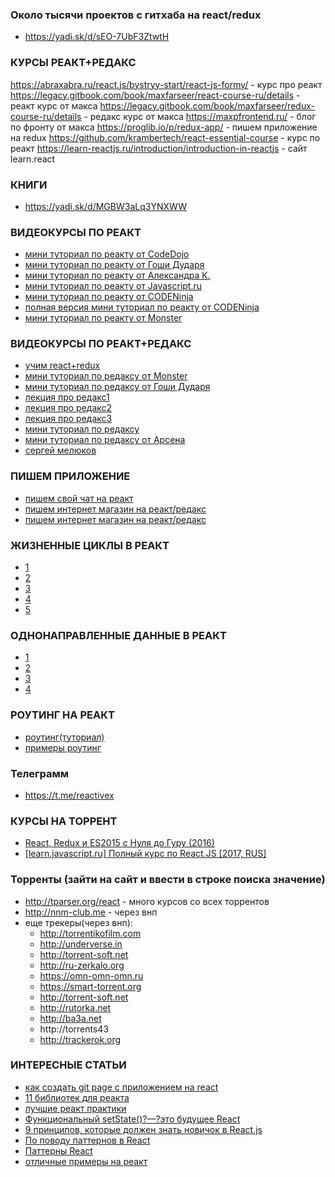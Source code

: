 ### Около тысячи проектов с гитхаба на react/redux
+ https://yadi.sk/d/sEO-7UbF3ZtwtH

### КУРСЫ РЕАКТ+РЕДАКС
https://abraxabra.ru/react.js/bystryy-start/react-js-formy/ - курс про реакт
https://legacy.gitbook.com/book/maxfarseer/react-course-ru/details - реакт курс от макса
https://legacy.gitbook.com/book/maxfarseer/redux-course-ru/details - редакс курс от макса
https://maxpfrontend.ru/ - блог по фронту от макса
https://proglib.io/p/redux-app/ - пишем приложение на redux
https://github.com/krambertech/react-essential-course - курс по реакт
https://learn-reactjs.ru/introduction/introduction-in-reactjs - сайт learn.react

### КНИГИ
+ https://yadi.sk/d/MGBW3aLq3YNXWW

### ВИДЕОКУРСЫ ПО РЕАКТ
+ [мини туториал по реакту от CodeDojo](https://www.youtube.com/watch?v=ZYZp_i8Hfmw&list=PLqHlAwsJRxANc2mFeSIRLdglGf2ZNzNBr)
+ [мини туториал по реакту от Гоши Дударя](https://www.youtube.com/watch?v=ftrn50AJa2w&list=PL0lO_mIqDDFWhkCEMnLsBP51K7o78dbAJ)
+ [мини туториал по реакту от Александра К.](https://www.youtube.com/watch?v=kOFdpM7MNDc&list=PLevjgbzdU8UxfbRrLb_ILGXRAHbeJT7w2&index=1)
+ [мини туториал по реакту от Javascript.ru](https://www.youtube.com/watch?v=ol4OVMJZC1w&list=PLDyvV36pndZEz2unvD0a2Spv7RehBrpDO&index=2&t=0s)
+ [мини туториал по реакту от CODENinja](https://www.youtube.com/watch?v=e_KLk92LLvU&list=PLvTBThJr861xh3fCMf91Ip5_r6TdR15O9)
+ [полная версия мини туториал по реакту от CODENinja](https://coursehunters.net/course/bazovyy-kurs-react)
+ [мини туториал по реакту от Monster](https://www.youtube.com/watch?v=ORHEXyN-ktE&t=36s)

### ВИДЕОКУРСЫ ПО РЕАКТ+РЕДАКС
+ [учим react+redux](https://www.youtube.com/channel/UCTW0FUhT0m-Bqg2trTbSs0g/videos)
+ [мини туториал по редаксу от Monster](https://www.youtube.com/watch?v=BS7fRPWmNZo&list=PLIcAMDxr6tprSzqKmfhDiW00GWbDcs8lE)
+ [мини туториал по редаксу от Гоши Дударя](https://www.youtube.com/watch?v=sYCoujpCv8s&list=PL0lO_mIqDDFXaDvwLJ6aMnmIt7sdmujKp)
+ [лекция про редакс1](https://www.youtube.com/watch?v=-CJzPfOm5rs)
+ [лекция про редакс2](https://www.youtube.com/watch?v=dszqObMPwmo)
+ [лекция про редакс3](https://www.youtube.com/watch?v=_2NeGzHTnlU)
+ [мини туториал по редаксу](https://www.youtube.com/watch?v=gSJS2Xg1TTM)
+ [мини туториал по редаксу от Арсена](https://www.youtube.com/watch?v=jSISpPI7bv4)
+ [сергей мелюков](https://www.youtube.com/watch?v=B_gLzbgJo98&list=PLAQL2SK2EN-gCApe-Ye6tsK-o4PvgiBRu)

### ПИШЕМ ПРИЛОЖЕНИЕ
+ [пишем свой чат на реакт](https://proglib.io/p/10-step-react-chat/)
+ [пишем интернет магазин на реакт/редакс](https://www.youtube.com/watch?v=3rq4b6Ozjf8)
+ [пишем интернет магазин на реакт/редакс](https://coursehunters.net/course/internet-magazin-na-react-redux)



### ЖИЗНЕННЫЕ ЦИКЛЫ В РЕАКТ
+ [1](https://abraxabra.ru/react.js/bystryy-start/react-js-sostoyanie-i-zhiznennyy-tsikl/)
+ [2](https://www.youtube.com/watch?v=fKUCg6Vxnb4)
+ [3](https://www.youtube.com/watch?v=Y7u3IhuiUrs&list=PLvTBThJr861xh3fCMf91Ip5_r6TdR15O9&index=3)
+ [4](https://www.youtube.com/watch?v=i2NE0cbuQa4)
+ [5](https://www.youtube.com/watch?v=Y7u3IhuiUrs)


### ОДНОНАПРАВЛЕННЫЕ ДАННЫЕ В РЕАКТ
+ [1](https://www.youtube.com/watch?v=Y9bUR6IaBY4)
+ [2](https://www.youtube.com/watch?v=qdaDgC_xU0w)
+ [3](https://medium.com/@jmuse/%D0%BF%D0%B5%D1%80%D0%B5%D0%B4%D0%B0%D1%87%D0%B0-%D0%B4%D0%B0%D0%BD%D0%BD%D1%8B%D1%85-%D0%BC%D0%B5%D0%B6%D0%B4%D1%83-%D0%BA%D0%BE%D0%BC%D0%BF%D0%BE%D0%BD%D0%B5%D0%BD%D1%82%D0%B0%D0%BC%D0%B8-%D0%B2-react-d86394da2b50)
+ [4](http://qaru.site/questions/220532/how-to-pass-data-from-child-component-to-its-parent-in-reactjs)

### РОУТИНГ НА РЕАКТ
+ [роутинг(туториал)](https://www.youtube.com/watch?v=1TPWiNAJXqw)
+ [примеры роутинг](https://reacttraining.com/react-router/web/example/auth-workflow)

### Телеграмм
+ https://t.me/reactivex

### КУРСЫ НА ТОРРЕНТ
+ [React, Redux и ES2015 с Нуля до Гуру (2016)](https://torrents-club.org/viewtopic.php?t=55779)
+ [[learn.javascript.ru] Полный курс по React.JS [2017, RUS]](http://trackerok.org/other/800900-learnjavascriptru_polnyiy_kurs_po_ReactJS_2017_RUS.html)

### Торренты (зайти на сайт и ввести в строке поиска значение)
+ http://tparser.org/react - много курсов со всех торрентов
+ http://nnm-club.me - через внп
+ еще трекеры(через внп):
  + http://torrentikofilm.com
  + http://underverse.in
  + http://torrent-soft.net
  + http://ru-zerkalo.org
  + https://omn-omn-omn.ru
  + https://smart-torrent.org
  + http://torrent-soft.net
  + http://rutorka.net
  + http://ba3a.net
  + http://torrents43
  + http://trackerok.org







### ИНТЕРЕСНЫЕ СТАТЬИ
+ [как создать git page с приложением на react](https://codeburst.io/deploy-react-to-github-pages-to-create-an-amazing-website-42d8b09cd4d)
+ [11 библиотек для реакта](https://habr.com/company/ruvds/blog/346090/)
+ [лучшие реакт практики](https://tuhub.ru/posts/luchshie-praktiki-react-ajax)
+ [Функциональный setState()?—?это будущее React](https://medium.com/@WoTzap/%D1%84%D1%83%D0%BD%D0%BA%D1%86%D0%B8%D0%BE%D0%BD%D0%B0%D0%BB%D1%8C%D0%BD%D1%8B%D0%B9-setstate-%D1%8D%D1%82%D0%BE-%D0%B1%D1%83%D0%B4%D1%83%D1%89%D0%B5%D0%B5-react-d262be6a6c02)
+ [9 принципов, которые должен знать новичок в React.js](https://medium.com/@apolyntsev/9-%D0%BF%D1%80%D0%B8%D0%BD%D1%86%D0%B8%D0%BF%D0%BE%D0%B2-%D0%BA%D0%BE%D1%82%D0%BE%D1%80%D1%8B%D0%B5-%D0%B4%D0%BE%D0%BB%D0%B6%D0%B5%D0%BD-%D0%B7%D0%BD%D0%B0%D1%82%D1%8C-%D0%BD%D0%BE%D0%B2%D0%B8%D1%87%D0%BE%D0%BA-%D0%B2-react-js-454e964062b)
+ [По поводу паттернов в React](https://medium.com/@abraztsov/%D0%BF%D0%B0%D1%82%D1%82%D0%B5%D1%80%D0%BD%D1%8B-%D0%B2-react-e5092c06f019)
+ [Паттерны React](https://habr.com/post/309422/)
+ [отличные примеры на реакт](https://avrylkov.github.io/react/)
